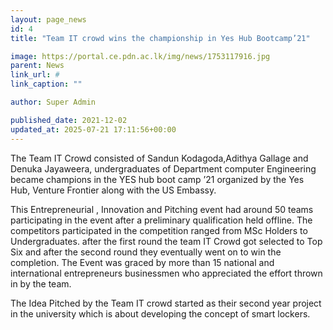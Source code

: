 ```yaml
---
layout: page_news
id: 4
title: "Team IT crowd wins the championship in Yes Hub Bootcamp’21"

image: https://portal.ce.pdn.ac.lk/img/news/1753117916.jpg
parent: News
link_url: #
link_caption: ""

author: Super Admin

published_date: 2021-12-02
updated_at: 2025-07-21 17:11:56+00:00
---
```


<p>The Team IT Crowd consisted of Sandun Kodagoda,Adithya Gallage and Denuka Jayaweera, undergraduates of Department computer Engineering became champions in the YES hub boot camp ’21 organized by the Yes Hub, Venture Frontier along with the US Embassy.</p><p>This Entrepreneurial , Innovation and Pitching event had around 50 teams participating in the event after a preliminary qualification held offline. The competitors participated in the competition ranged from MSc Holders to Undergraduates. after the first round the team IT Crowd got selected to Top Six and after the second round they eventually went on to win the completion. The Event was graced by more than 15 national and international entrepreneurs businessmen who appreciated the effort thrown in by the team.</p><p>The Idea Pitched by the Team IT crowd started as their second year project in the university which is about developing the concept of smart lockers.</p>

<!-- Automated Update by GitHub Actions -->
